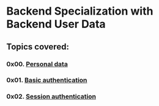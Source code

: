 # Backend Specialization with Backend User Data

## Topics covered:

### 0x00. [Personal data](https://github.com/GideonBature/alx-backend-user-data/tree/main/0x00-personal_data)

### 0x01. [Basic authentication](https://github.com/GideonBature/alx-backend-user-data/tree/main/0x01-Basic_authentication)

### 0x02. [Session authentication](https://github.com/GideonBature/alx-backend-user-data/tree/main/0x02-Session_authentication)
